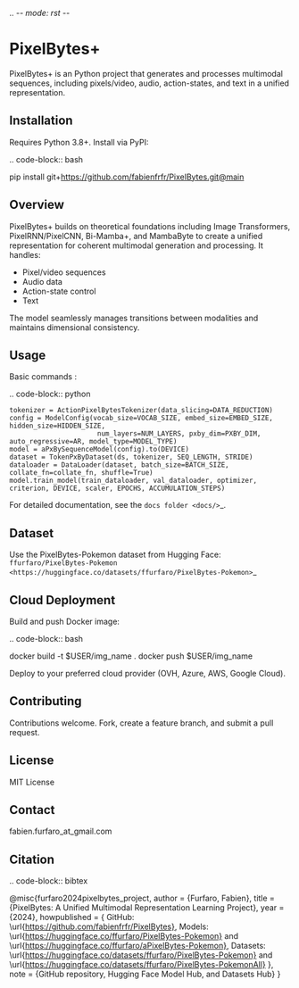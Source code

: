 .. -*- mode: rst -*-

PixelBytes+
===========

PixelBytes+ is an Python project that generates and processes multimodal sequences, including pixels/video, audio, action-states, and text in a unified representation.

Installation
------------

Requires Python 3.8+. Install via PyPI:

.. code-block:: bash

   pip install git+https://github.com/fabienfrfr/PixelBytes.git@main


Overview
--------

PixelBytes+ builds on theoretical foundations including Image Transformers, PixelRNN/PixelCNN, Bi-Mamba+, and MambaByte to create a unified representation for coherent multimodal generation and processing. It handles:

- Pixel/video sequences
- Audio data
- Action-state control
- Text

The model seamlessly manages transitions between modalities and maintains dimensional consistency.

Usage
-----

Basic commands :

.. code-block:: python

    tokenizer = ActionPixelBytesTokenizer(data_slicing=DATA_REDUCTION)
    config = ModelConfig(vocab_size=VOCAB_SIZE, embed_size=EMBED_SIZE, hidden_size=HIDDEN_SIZE, 
                          num_layers=NUM_LAYERS, pxby_dim=PXBY_DIM, auto_regressive=AR, model_type=MODEL_TYPE)
    model = aPxBySequenceModel(config).to(DEVICE)
    dataset = TokenPxByDataset(ds, tokenizer, SEQ_LENGTH, STRIDE)
    dataloader = DataLoader(dataset, batch_size=BATCH_SIZE, collate_fn=collate_fn, shuffle=True)
    model.train_model(train_dataloader, val_dataloader, optimizer, criterion, DEVICE, scaler, EPOCHS, ACCUMULATION_STEPS)


For detailed documentation, see the `docs folder <docs/>`_.

Dataset
-------

Use the PixelBytes-Pokemon dataset from Hugging Face: `ffurfaro/PixelBytes-Pokemon <https://huggingface.co/datasets/ffurfaro/PixelBytes-Pokemon>`_

Cloud Deployment
----------------

Build and push Docker image:

.. code-block:: bash

   docker build -t $USER/img_name .
   docker push $USER/img_name

Deploy to your preferred cloud provider (OVH, Azure, AWS, Google Cloud).

Contributing
------------

Contributions welcome. Fork, create a feature branch, and submit a pull request.

License
-------

MIT License

Contact
-------

fabien.furfaro_at_gmail.com

Citation
--------

.. code-block:: bibtex

   @misc{furfaro2024pixelbytes_project,
        author = {Furfaro, Fabien},
        title = {PixelBytes: A Unified Multimodal Representation Learning Project},
        year = {2024},
        howpublished = {
            GitHub: \url{https://github.com/fabienfrfr/PixelBytes},
            Models: \url{https://huggingface.co/ffurfaro/PixelBytes-Pokemon} and \url{https://huggingface.co/ffurfaro/aPixelBytes-Pokemon},
            Datasets: \url{https://huggingface.co/datasets/ffurfaro/PixelBytes-Pokemon} and \url{https://huggingface.co/datasets/ffurfaro/PixelBytes-PokemonAll}
        },
        note = {GitHub repository, Hugging Face Model Hub, and Datasets Hub}
        }


